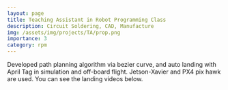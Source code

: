 ```yaml
---
layout: page
title: Teaching Assistant in Robot Programming Class
description: Circuit Soldering, CAD, Manufacture
img: /assets/img/projects/TA/prop.png
importance: 3
category: rpm
---
```


Developed path planning algorithm via bezier curve, and auto landing with April Tag in simulation and off-board flight. Jetson-Xavier and PX4 pix hawk are used. You can see the landing videos below.

<div class="figure">
    <img class="two" src="{{ site.baseurl }}/assets/img/projects/TA/demo.mp4" alt="" title="contest demo"/>
</div>